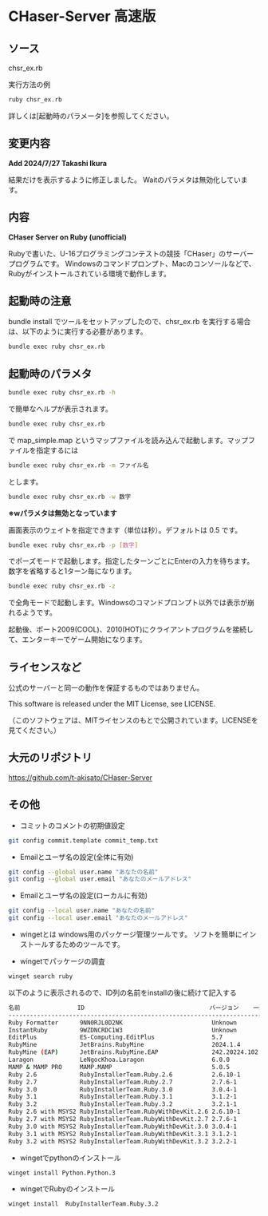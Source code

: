 # CHaser-Server 高速版

## ソース
chsr_ex.rb

実行方法の例
```sh
ruby chsr_ex.rb
```
詳しくは[起動時のパラメータ]を参照してください。


## 変更内容
**Add 2024/7/27 Takashi Ikura**

結果だけを表示するように修正しました。
Waitのパラメタは無効化しています。

## 内容
**CHaser Server on Ruby (unofficial)**

Rubyで書いた、U-16プログラミングコンテストの競技「CHaser」のサーバープログラムです。
Windowsのコマンドプロンプト、Macのコンソールなどで、Rubyがインストールされている環境で動作します。

## 起動時の注意
bundle install でツールをセットアップしたので、chsr_ex.rb を実行する場合は、以下のように実行する必要があります。

```sh
bundle exec ruby chsr_ex.rb
```

## 起動時のパラメタ

```sh
bundle exec ruby chsr_ex.rb -h
```

で簡単なヘルプが表示されます。

```sh
bundle exec ruby chsr_ex.rb
```

で map_simple.map というマップファイルを読み込んで起動します。マップファイルを指定するには 

```sh
bundle exec ruby chsr_ex.rb -m ファイル名
```

とします。

```sh
bundle exec ruby chsr_ex.rb -w 数字
```

**※wパラメタは無効となっています**

画面表示のウェイトを指定できます（単位は秒）。デフォルトは 0.5 です。

```sh
bundle exec ruby chsr_ex.rb -p [数字]
```

でポーズモードで起動します。指定したターンごとにEnterの入力を待ちます。数字を省略すると1ターン毎になります。

```sh
bundle exec ruby chsr_ex.rb -z
```

で全角モードで起動します。Windowsのコマンドプロンプト以外では表示が崩れるようです。

起動後、ポート2009(COOL)、2010(HOT)にクライアントプログラムを接続して、エンターキーでゲーム開始になります。

## ライセンスなど
公式のサーバーと同一の動作を保証するものではありません。

This software is released under the MIT License, see LICENSE.

（このソフトウェアは、MITライセンスのもとで公開されています。LICENSEを見てください。） 

## 大元のリポジトリ

https://github.com/t-akisato/CHaser-Server

## その他

- コミットのコメントの初期値設定
```sh
git config commit.template commit_temp.txt
```

- Emailとユーザ名の設定(全体に有効)
```sh
git config --global user.name "あなたの名前"
git config --global user.email "あなたのメールアドレス"
```

- Emailとユーザ名の設定(ローカルに有効)
```sh
git config --local user.name "あなたの名前"
git config --local user.email "あなたのメールアドレス"
```

- wingetとは
windows用のパッケージ管理ツールです。
ソフトを簡単にインストールするためのツールです。

- wingetでパッケージの調査

```sh
winget search ruby
``` 

以下のように表示されるので、ID列の名前をinstallの後に続けて記入する
```sh
名前                ID                                   バージョン    一致      ソース
----------------------------------------------------------------------------------------
Ruby Formatter      9NN0RJL0D2NK                         Unknown                 msstore
InstantRuby         9WZDNCRDC1W3                         Unknown                 msstore
EditPlus            ES-Computing.EditPlus                5.7           Tag: ruby winget
RubyMine            JetBrains.RubyMine                   2024.1.4      Tag: ruby winget
RubyMine (EAP)      JetBrains.RubyMine.EAP               242.20224.102 Tag: ruby winget
Laragon             LeNgocKhoa.Laragon                   6.0.0         Tag: ruby winget
MAMP & MAMP PRO     MAMP.MAMP                            5.0.5         Tag: ruby winget
Ruby 2.6            RubyInstallerTeam.Ruby.2.6           2.6.10-1      Tag: ruby winget
Ruby 2.7            RubyInstallerTeam.Ruby.2.7           2.7.6-1       Tag: ruby winget
Ruby 3.0            RubyInstallerTeam.Ruby.3.0           3.0.4-1       Tag: ruby winget
Ruby 3.1            RubyInstallerTeam.Ruby.3.1           3.1.2-1       Tag: ruby winget
Ruby 3.2            RubyInstallerTeam.Ruby.3.2           3.2.1-1       Tag: ruby winget
Ruby 2.6 with MSYS2 RubyInstallerTeam.RubyWithDevKit.2.6 2.6.10-1      Tag: ruby winget
Ruby 2.7 with MSYS2 RubyInstallerTeam.RubyWithDevKit.2.7 2.7.6-1       Tag: ruby winget
Ruby 3.0 with MSYS2 RubyInstallerTeam.RubyWithDevKit.3.0 3.0.4-1       Tag: ruby winget
Ruby 3.1 with MSYS2 RubyInstallerTeam.RubyWithDevKit.3.1 3.1.2-1       Tag: ruby winget
Ruby 3.2 with MSYS2 RubyInstallerTeam.RubyWithDevKit.3.2 3.2.2-1       Tag: ruby winget
```

- wingetでpythonのインストール
```sh
winget install Python.Python.3
```

- wingetでRubyのインストール
```sh
winget install  RubyInstallerTeam.Ruby.3.2
```
